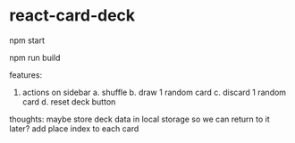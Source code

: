 # react-card-deck

npm start

npm run build

features:
1. actions on sidebar
	a. shuffle
	b. draw 1 random card
	c. discard 1 random card
	d. reset deck button

thoughts:
maybe store deck data in local storage so we can return to it later?
add place index to each card